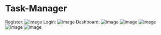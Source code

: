 # Task-Manager

Register:
![image](https://github.com/user-attachments/assets/7859dd09-5f4a-41d3-8185-ea09446806ef)
Login:
![image](https://github.com/user-attachments/assets/1b80e993-5daf-467d-8318-d2b2f7e9e52d)
Dashboard:
![image](https://github.com/user-attachments/assets/968344bb-1d9f-4bda-b591-dcdf41b831af)
![image](https://github.com/user-attachments/assets/76fa5b74-6e76-46e9-92bf-5202f611cf12)
![image](https://github.com/user-attachments/assets/787cf955-68f9-40fc-9e89-f17473ebcf54)
![image](https://github.com/user-attachments/assets/8d213384-9dcf-49d8-a0f9-3888c9d8ddc4)
![image](https://github.com/user-attachments/assets/d7846317-240d-4797-94fb-21d9943966b5)



